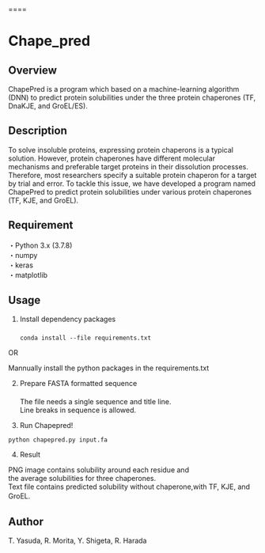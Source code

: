 ====
# Chape_pred

## Overview
ChapePred is a program which based on a machine-learning algorithm (DNN) to predict protein solubilities under the three protein chaperones (TF, DnaKJE, and GroEL/ES).


## Description
To solve insoluble proteins, expressing protein chaperons is a typical solution. However, protein chaperones have different molecular mechanisms and preferable target proteins in their dissolution processes. Therefore, most researchers specify a suitable protein chaperon for a target by trial and error. To tackle this issue, we have developed a program named ChapePred to predict protein solubilities under various protein chaperones (TF, KJE, and GroEL).

## Requirement
・Python 3.x (3.7.8)  
・numpy  
・keras  
・matplotlib  

## Usage  
1. Install dependency packages  
　  
`conda install --file requirements.txt`  
  
OR  
  
Mannually install the python packages in the requirements.txt  
  
2. Prepare FASTA formatted sequence  
　  
The file needs a single sequence and title line.  
Line breaks in sequence is allowed.  
  
3. Run Chapepred!  
  
`python chapepred.py input.fa`  
  
4. Result  
  
PNG image contains solubility around each residue and  
the average solubilities for three chaperones.  
Text file contains predicted solubility without chaperone,with TF, KJE, and GroEL.  　
  
## Author  
T. Yasuda, R. Morita, Y. Shigeta, R. Harada  
